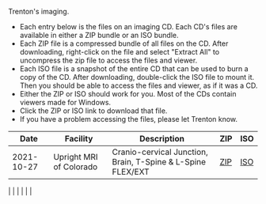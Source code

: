 
Trenton's imaging.

- Each entry below is the files on an imaging CD. Each CD's files are available in either a ZIP bundle or an ISO bundle. 
- Each ZIP file is a compressed bundle of all files on the CD. After downloading, right-click on the file and select "Extract All" to uncompress the zip file to access the files and viewer.
- Each ISO file is a snapshot of the entire CD that can be used to burn a copy of the CD. After downloading, double-click the ISO file to mount it. Then you should be able to access the files and viewer, as if it was a CD.
- Either the ZIP or ISO should work for you. Most of the CDs contain viewers made for Windows.
- Click the ZIP or ISO link to download that file.
- If you have a problem accessing the files, please let Trenton know.

| Date | Facility | Description | ZIP | ISO |
| ----- | ----- | ----- | ----- | ----- |
| 2021-10-27 | Upright MRI of Colorado | Cranio-cervical Junction, Brain, T-Spine & L-Spine FLEX/EXT | [ZIP](https://www.dropbox.com/s/v0kn9niiysns0md/Upright%20MRI.zip?dl=1) | [ISO](https://www.dropbox.com/s/xk7gy7e5wm3koam/Upright%20MRI.iso?dl=1) |

|  |  |  |  |  |

